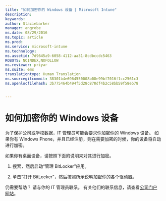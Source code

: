 ```yaml
---
title: "如何加密你的 Windows 设备 | Microsoft Intune"
description: 
keywords: 
author: Staciebarker
manager: angrobe
ms.date: 08/29/2016
ms.topic: article
ms.prod: 
ms.service: microsoft-intune
ms.technology: 
ms.assetid: 7d9645a9-6058-4112-aa31-8cdbccdc5463
ROBOTS: NOINDEX,NOFOLLOW
ms.reviewer: priyar
ms.suite: ems
translationtype: Human Translation
ms.sourcegitcommit: 38301b4e6964550008b08e99bf7016f1cc2561c3
ms.openlocfilehash: 3b775464b494f5d28c870df4b2c58bb59f58eb78


---
```


# 如何加密你的 Windows 设备

为了保护公司或学校数据，IT 管理员可能会要求你加密你的 Windows 设备。 如果你有 Windows Phone，并且已经注册，则在需要加密的时候，你的设备将自动进行加密。

如果你有桌面设备，请按照下面的说明来对其进行加密。

1.  搜索，然后启动“管理 BitLocker”应用。

2.  单击“打开 BitLocker”，然后按照所示说明加密你的各个驱动器。

仍需要帮助？ 请与你的 IT 管理员联系。 有关他们的联系信息，请查看[公司门户网站](http://portal.manage.microsoft.com)。



<!--HONumber=Aug16_HO5-->


